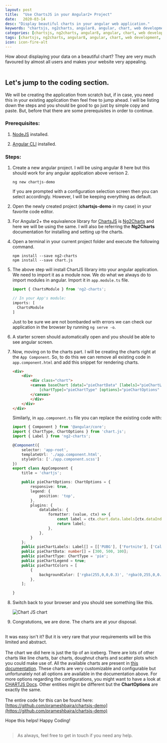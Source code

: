 ```yaml
---
layout: post
title:  "Use ChartsJS in your Angular2+ Project"
date:   2020-03-14
desc: "Display beautiful charts in your angular web application."
keywords: "chartsjs, ng2charts, angular8, angular, chart, web development, coding, charts, data, programming, developer"
categories: [chartsjs, ng2charts, angular8, angular, chart, web development, coding, charts, data, programming, developer]
tags: [chartsjs, ng2charts, angular8, angular, chart, web development, coding, charts, data, programming, developer]
icon: icon-fire-alt
---
```


How about displaying your data on a beautiful chart? They are very much favoured by almost all users and makes your website very appealing.
<br><br>

## Let's jump to the coding section.
We will be creating the application from scratch but, if in case, you need this in your existing application then feel free to jump ahead. I
will be listing down the steps and you should be good to go just by simple copy and paste. But, before that there are some prerequisites in order to continue.


### Prerequisites:

1. [NodeJS](https://nodejs.org/en/) installed.
   
2. [Angular CLI](https://cli.angular.io/) installed.


### Steps: 

1. Create a new angular project. I will be using angular 8 here but this should work for any angular application above verison 2. 

    ```
    ng new chartjs-demo
    ```

    If you are prompted with a configuration selection screen then you can select accordingly. However, I will be keeping everything as default.

2. Open the newly created project (**chartsjs-demo** in my case) in your favorite code editor.
   
3. For Angular2+ the equivalence library for [ChartsJS](https://www.chartjs.org/) is [Ng2Charts](https://valor-software.com/ng2-charts/) and here we will be using the same. I will also be referring the **Ng2Charts** documentation for installing and setting up the charts.
   
4. Open a terminal in your current project folder and execute the following command.

    ```
    npm install --save ng2-charts
    npm install --save chart.js
    ```

5. The above step will install ChartJS library into your angular application. We need to import it as a module now. We do what we always do to import modules in angular. Import it in `app.module.ts` file.

    ```javascript
    import { ChartsModule } from 'ng2-charts';

    // In your App's module:
    imports: [
      ChartsModule
    ]
    ```

    Just to be sure we are not bombarded with errors we can check our application in the browser by running `ng serve -o`.

5. A starter screen should automatically open and you should be able to see angular screen. 

6. Now, moving on to the charts part. I will be creating the charts right at the `App Component`. So, to do this we can remove all existing code in `app.component.html` and add this snippet for rendering charts.

    ```html
    <div>
        <div>
            <div class="chart">
            <canvas baseChart [data]="pieChartData" [labels]="pieChartLabels"
                [chartType]="pieChartType" [options]="pieChartOptions" [colors]="pieChartColors" [legend]="pieChartLegend">
            </canvas>
            </div>
        </div>
    </div>
    ```

    Similarly, in `app.component.ts` file you can replace the existing code with:

    ```typescript
    import { Component } from '@angular/core';
    import { ChartType, ChartOptions } from 'chart.js';
    import { Label } from 'ng2-charts';

    @Component({
        selector: 'app-root',
        templateUrl: './app.component.html',
        styleUrls: ['./app.component.scss']
    })
    export class AppComponent {
        title = 'chartjs';

        public pieChartOptions: ChartOptions = {
            responsive: true,
            legend: {
                position: 'top',
            },
            plugins: {
                datalabels: {
                    formatter: (value, ctx) => {
                        const label = ctx.chart.data.labels[ctx.dataIndex];
                        return label;
                    },
                },
            }
        };
        public pieChartLabels: Label[] = [['PUBG'], ['Fortnite'], ['Call of Duty']];
        public pieChartData: number[] = [300, 500, 100];
        public pieChartType: ChartType = 'pie';
        public pieChartLegend = true;
        public pieChartColors = [
            {
                backgroundColor: ['rgba(255,0,0,0.3)', 'rgba(0,255,0,0.3)', 'rgba(0,0,255,0.3)'],
            },
        ];

    }
    ```

7. Switch back to your browser and you should see something like this.

    ![Chart JS chart](https://www.freakyjolly.com/wp-content/uploads/2020/05/Pasted-into-Angular-98-Chart-Js-Tutorial-using-ng2-charts-with-Examples-4.png)

8. Congratutions, we are done. The charts are at your disposal.
<br><br>




It was easy isn't it? But it is very rare that your requirements will be this limited and abstract.
<br><br>
The chart we did here is just the tip of an iceberg. There are lots of other charts like line charts, bar charts, doughnut charts and scatter plots which you could make use of. All the available charts are present in [this documentation](https://valor-software.com/ng2-charts/#/GeneralInfo). These charts are very customizable and configurable but unfortunately not all options are available in the documentation above. For more options regarding the configurations, you might want to have a look at [CHARTJS Docs](https://www.chartjs.org/docs/latest/). Other entities might be different but the **ChartOptions** are exactly the same.
<br><br>
The entire code for this can be found here: [https://github.com/prameshbajra/chartsjs-demo](https://github.com/prameshbajra/chartsjs-demo)

Hope this helps! Happy Coding!
<br><br>




> As always, feel free to get in touch if you need any help.